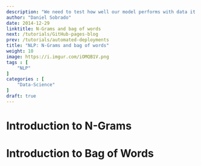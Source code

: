 ```yaml
---
description: "We need to test how well our model performs with data it has never seen before, to do this we can use multiple strategies depending on the amount of data we have, and the type of problem we are facing, we won´t approach on the same way, image recognition and structured time series problems."
author: "Daniel Sobrado"
date: 2014-12-29
linktitle: N-Grams and bag of words
next: /tutorials/GitHub-pages-blog
prev: /tutorials/automated-deployments
title: "NLP: N-Grams and bag of words"
weight: 10
image: https://i.imgur.com/iOMQB1V.png
tags : [
    "NLP"
]
categories : [
    "Data-Science"
]
draft: true
---
```


# Introduction to N-Grams

# Introduction to Bag of Words
